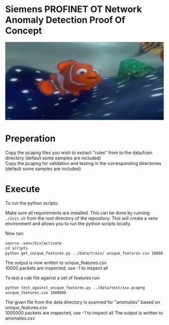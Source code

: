 # Siemens PROFINET OT Network Anomaly Detection Proof Of Concept

![alt text](Amnemonemomne.png)

# Preperation
Copy the pcapng files you wish to extract "rules" from to the data/train directory (default some samples are included)  
Copy the pcapng for validation and testing in the corresponding directories (default some samples are included)

# Execute 
To run the python scripts: 

Make sure all requirements are installed. This can be done by running ```./init.sh``` from the root directory of the 
repository. This will create a venv environment and allows you to run the python scripts locally.

Now run:
```
source .venv/bin/activate
cd scripts
python get_unique_features.py ../data/train/ unique_features.csv 10000 
```
The output is now written to unique_features.csv  
10000 packets are inspected, use -1 to inspect all

To test a cab file against a set of features run:
```
python test_against_unique_features.py ../data/test/xxx.pcapng unique_features.csv 1000000
```
The given file from the data directory is scanned for "anomalies" based on unique_features.csv  
1000000 packets are inspected, use -1 to inspect all
The output is written to anomalies.csv  